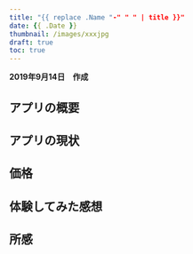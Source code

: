 ```yaml
---
title: "{{ replace .Name "-" " " | title }}"
date: {{ .Date }}
thumbnail: /images/xxxjpg
draft: true
toc: true
---
```


**2019年9月14日　作成**

## アプリの概要

## アプリの現状

## 価格

## 体験してみた感想

## 所感

